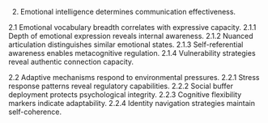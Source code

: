 2. Emotional intelligence determines communication effectiveness.

2.1 Emotional vocabulary breadth correlates with expressive capacity.
2.1.1 Depth of emotional expression reveals internal awareness.
2.1.2 Nuanced articulation distinguishes similar emotional states.
2.1.3 Self-referential awareness enables metacognitive regulation.
2.1.4 Vulnerability strategies reveal authentic connection capacity.

2.2 Adaptive mechanisms respond to environmental pressures.
2.2.1 Stress response patterns reveal regulatory capabilities.
2.2.2 Social buffer deployment protects psychological integrity.
2.2.3 Cognitive flexibility markers indicate adaptability.
2.2.4 Identity navigation strategies maintain self-coherence.
